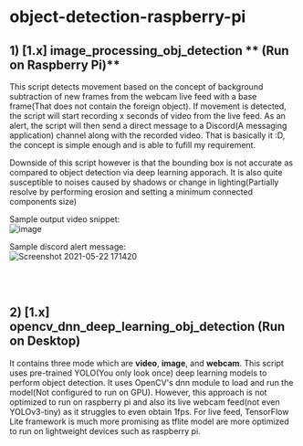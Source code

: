# object-detection-raspberry-pi


## 1) [1.x] image_processing_obj_detection ** (Run on Raspberry Pi)**<br />
This script detects movement based on the concept of background subtraction of new frames from the webcam live feed with a base frame(That does not contain the foreign object). If movement is detected, the script will start recording x seconds of video from the live feed. As an alert, the script will then send a direct message to a Discord(A messaging application) channel along with the recorded video. That is basically it :D, the concept is simple enough and is able to fufill my requirement.

Downside of this script however is that the bounding box is not accurate as compared to object detection via deep learning apporach. It is also quite susceptible to noises caused by shadows or change in lighting(Partially resolve by performing erosion and setting a minimum connected components size)

Sample output video snippet:<br />
![image](https://user-images.githubusercontent.com/43441027/119250512-24832480-bbd3-11eb-9107-7aa9a9500c3d.png)

Sample discord alert message:<br />
![Screenshot 2021-05-22 171420](https://user-images.githubusercontent.com/43441027/119250539-47153d80-bbd3-11eb-9d1f-9d5b13152eee.jpg)

<br />
<br />

## 2) [1.x] opencv_dnn_deep_learning_obj_detection **(Run on Desktop)**<br />
It contains three mode which are **video**, **image**, and **webcam**. This script uses pre-trained YOLO(You only look once) deep learning models to perform object detection. It uses OpenCV's dnn module to load and run the model(Not configured to run on GPU). However, this approach is not optimized to run on raspberry pi and also its live webcam feed(not even YOLOv3-tiny) as it struggles to even obtain 1fps. For live feed, TensorFlow Lite framework is much more promising as tflite model are more optimized to run on lightweight devices such as raspberry pi.
